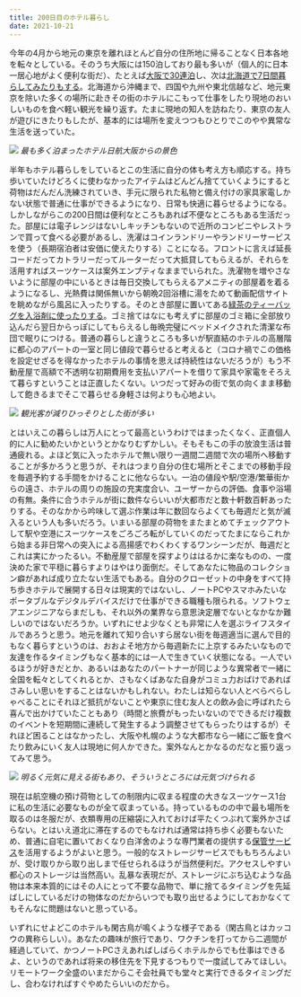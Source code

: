 ```yaml
---
title: 200日目のホテル暮らし
date: 2021-10-21
---
```


今年の4月から地元の東京を離れほとんど自分の住所地に帰ることなく日本各地を転々としている。そのうち大阪には150泊しており最も多いが（個人的に日本一居心地がよく便利な街だ）、たとえば[大阪で30連泊](/post/1619977964)し、次は[北海道で7日間暮らしてみたりもする](/post/1631025548)。北海道から沖縄まで、四国や九州や東北信越など、地元東京を除いた多くの場所に赴きその街のホテルにこもって仕事をしたり現地のおいしいものを食べ軽い観光を繰り返す。たまに現地の知人を訪ねたり、東京の友人が遊びにきたりもしたが、基本的には場所を変えつつもひとりでこのやや異常な生活を送っていた。

![](https://photos.smugmug.com/photos/i-zwQ92hZ/0/570bb6b6/X4/i-zwQ92hZ-X4.jpg)
*最も多く泊まったホテル日航大阪からの景色*

半年もホテル暮らしをしているとこの生活に自分の体も考え方も順応する。持ち歩いていたけどろくに使わなかったアイテムはどんどん捨てていくようにすると荷物はだんだん洗練されていき、手元に限られた私物と備え付けの家具家電しかない状態で普通に仕事ができるようになり、日常も快適に暮らせるようになる。しかしながらこの200日間は便利なところもあれば不便なところもある生活だった。部屋には電子レンジはないしキッチンもないので近所のコンビニやレストランで買って食べる必要があるし、洗濯はコインランドリーやランドリーサービスを使う（長期宿泊者は安価に使えたりする）ことになる。フロントに言えば延長コードだってカトラリーだってルーターだって大抵貸してもらえるが、それらを活用すればスーツケースは案外エンプティなままでいられた。洗濯物を増やさないように部屋の中にいるときは毎日交換してもらえるアメニティの部屋着を着るようになるし、光熱費は関係無いから朝晩2回浴槽に湯をためて動画配信サイトを眺めながら風呂に入ったりする。そのとき部屋に置いてある[緑茶のティーバッグを入浴剤に使ったりする](https://www.matcha.co.jp/mailnews/99/)。ゴミ捨てはなにも考えずに部屋のゴミ箱に全部放り込んだら翌日からっぽにしてもらえるし毎晩完璧にベッドメイクされた清潔な布団で眠りにつける。普通の暮らしと違うところも多いが駅直結のホテルの高層階に都心のアパートの一室と同じ値段で暮らせると考えると（コロナ禍でこの価格を設定せざるを得なかったホテルの事情を思えば持続性はないだろうが）もう不動産屋で高額で不透明な初期費用を支払いアパートを借りて家具や家電をそろえて暮らすということは正直したくない。いつだって好みの街で気の向くまま移動して飽きるまでそこで暮らせる身軽さは何よりも心地よい。

![](https://photos.smugmug.com/photos/i-4TLkCGR/0/1b35bd0f/X4/i-4TLkCGR-X4.jpg)
*観光客が減りひっそりとした街が多い*

とはいえこの暮らしは万人にとって最高というわけではまったくなく、正直個人的に人に勧めたいかというとかなりむずかしい。そもそもこの手の放浪生活は普通疲れる。よほど気に入ったホテルで無い限り一週間二週間で次の場所へ移動することが多かろうと思うが、それはつまり自分の住む場所とそこまでの移動手段を毎週予約する手間をかけることに他ならない。一泊の値段や駅/空港/繁華街からの遠さ、ホテルの周りの施設の充実度合い、ユーザーからの評価、食事や浴場の有無。条件に合うホテルが街に数件ならいいが大都市だと数十軒数百軒あったりする。そのなかから吟味して選ぶ作業は年に数回ならよくても毎週だと気が滅入るという人も多いだろう。いまいる部屋の荷物をまたまとめてチェックアウトして駅や空港にスーツケースをごろごろ転がしていくのだってたまにならこれから始まる非日常への突入による高揚感でわくわくするワンシーンだが、毎週だとこれは実にかったるい。不動産屋で部屋を探すよりははるかに楽なものの、一度決めた家で平穏に暮らすよりはやはり面倒だ。そしてあなたに物品のコレクション癖があれば成り立たない生活でもある。自分のクローゼットの中身をすべて持ち歩きホテルで展開する日々は現実的ではないし、ノートPCやスマホみたいなポータブルなデジタルデバイスだけで仕事ができる職種も限られる。ソフトウェアエンジニアならまだしも、それ以外の業界なら意思決定層でないとなかなか難しいのではないだろうか。いずれにせよ少なくとも非常に人を選ぶライフスタイルであろうと思う。地元を離れて知り合いすら居ない街を毎週適当に選んで目的もなく暮らすというのは、おおよそ地方から毎週新たに上京するみたいなもので友達を作るタイミングもなく基本的には一人で生きていく状態になる。一人でいるほうが好きだとか、あるいはあなたのパートナーが同じような異常者で一緒に全国を転々としてくれるとか、さもなくばあなた自身がコミュ力おばけであればさみしい思いをすることはないかもしれない。わたしは知らない人とべらべらしゃべることにそれほど抵抗がないことや東京に住む友人との飲み会に呼ばれたら喜んで出かけていたこともあり（時間と旅費がもったいないのでできるだけ複数のイベントを短期間に連続して発生するよう調整させてもらったりはするが）それほど困ることはなかったし、大阪や札幌のような大都市なら一緒にご飯を食べたり飲みにいく友人は現地に何人かできた。案外なんとかなるのだなと振り返ってみて思う。

![](https://photos.smugmug.com/photos/i-6TXTRwX/0/3bb0ea1b/X4/i-6TXTRwX-X4.jpg)
*明るく元気に見える街もあり、そういうところには元気づけられる*

現在は航空機の預け荷物としての制限内に収まる程度の大きなスーツケース1台に私の生活に必要なものが全て収まっている。持っているものの中で最も場所を取るのは冬服だが、衣類専用の圧縮袋に入れておけば平たくつぶれて案外かさばらない。とはいえ道北に滞在するのでもなければ通常は持ち歩く必要もないため、普通に自宅に置いておくなり白洋舍のような専門業者の提供する[保管サービス](http://www.hakuyosha.co.jp/cleaning/service/#keep)を活用するようがよいと思う。一般的なストレージサービスでももちろんよいが、受け取りから取り出しまで任せられるほうが当然便利だ。アクセスしやすい都心のストレージは当然高い。乱暴な表現だが、ストレージにぶち込むような品物は本来本質的にはその人にとって不要な品物で、単に捨てるタイミングを先延ばしにしているだけの物体なのだからいつでも取り出せるようにしておかなくてもそんなに問題はないと思っている。

いずれにせよどこのホテルも閑古鳥が鳴くような様子である（閑古鳥とはカッコウの異称らしい）。あなたの趣味が旅行であり、ワクチンを打ってから二週間が経過していて、かつノートPCさえあればしばらくホテルからでも仕事はできるよ、というのであれば将来の移住先を下見するつもりで一度試してみてほしい。リモートワーク全盛のいまだからこそ会社員でも堂々と実行できるタイミングだし、合わなければすぐやめたらいいのだから。
